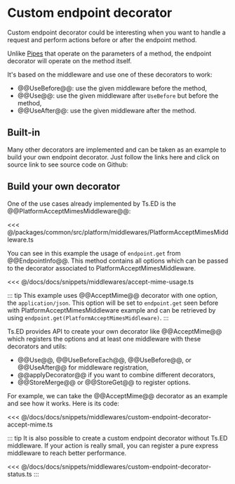 # Custom endpoint decorator

Custom endpoint decorator could be interesting when you want to handle a request and perform actions before or after the endpoint method. 

Unlike [Pipes](/docs/pipes.html) that operate on the parameters of a method, the endpoint decorator will operate on the method itself.

It's based on the middleware and use one of these decorators to work:

- @@UseBefore@@: use the given middleware before the method,
- @@Use@@: use the given middleware after `UseBefore` but before the method,
- @@UseAfter@@: use the given middleware after the method.

## Built-in

Many other decorators are implemented and can be taken as an example to build your own endpoint decorator. Just follow the links here and click on source link to see source code on Github:

<ApiList query="status.indexOf('operation') > -1 && status.indexOf('decorator') > -1" />

## Build your own decorator

One of the use cases already implemented by Ts.ED is the @@PlatformAcceptMimesMiddleware@@:

<<< @/packages/common/src/platform/middlewares/PlatformAcceptMimesMiddleware.ts

You can see in this example the usage of `endpoint.get` from @@EndpointInfo@@. This method contains all options
which can be passed to the decorator associated to PlatformAcceptMimesMiddleware.

<<< @/docs/docs/snippets/middlewares/accept-mime-usage.ts

::: tip
This example uses @@AcceptMime@@ decorator with one option, the `application/json`. 
This option will be set to `endpoint.get` seen before with PlatformAcceptMimesMiddleware example and can be retrieved by using 
`endpoint.get(PlatformAcceptMimesMiddleware)`.
:::

Ts.ED provides API to create your own decorator like @@AcceptMime@@ which registers the options and at least one middleware
with these decorators and utils:

- @@Use@@, @@UseBeforeEach@@, @@UseBefore@@, or @@UseAfter@@ for middleware registration,
- @@applyDecorator@@ if you want to combine different decorators,
- @@StoreMerge@@ or @@StoreGet@@ to register options.

For example, we can take the @@AcceptMime@@ decorator as an example and see how it works. Here is its code:

<<< @/docs/docs/snippets/middlewares/custom-endpoint-decorator-accept-mime.ts

::: tip
It is also possible to create a custom endpoint decorator without Ts.ED middleware. If your action is really small,
you can register a pure express middleware to reach better performance.

<<< @/docs/docs/snippets/middlewares/custom-endpoint-decorator-status.ts
:::
